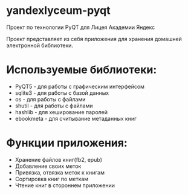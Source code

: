 # yandexlyceum-pyqt
Проект по технологии PyQT для Лицея Академии Яндекс

Проект представляет из себя приложения для хранения домашней электронной библиотеки.
# Используемые библиотеки:
- PyQT5 - для работы с графическим интерфейсом
- sqlite3 - для работы с базой данных
- os - для работы с файлами
- shutil - для работы с файлами
- hashlib - для хеширование паролей
- ebookmeta - для считывание метаданных книг

# Функции приложения:
- Хранение файлов книг(fb2, epub)
- Добавление своих меток
- Привязка, отвязка меток к книгам
- Сортировка книг по меткам
- Чтение книг в стороннем приложении
